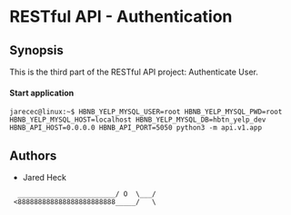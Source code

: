 # RESTful API - Authentication

## Synopsis
This is the third part of the RESTful API project: Authenticate User.  

#### Start application
```
jarecec@linux:~$ HBNB_YELP_MYSQL_USER=root HBNB_YELP_MYSQL_PWD=root HBNB_YELP_MYSQL_HOST=localhost HBNB_YELP_MYSQL_DB=hbtn_yelp_dev HBNB_API_HOST=0.0.0.0 HBNB_API_PORT=5050 python3 -m api.v1.app
```
## Authors
* Jared Heck
```
  ________________________/ O  \___/
 <888888888888888888888888_____/   \
 ```
